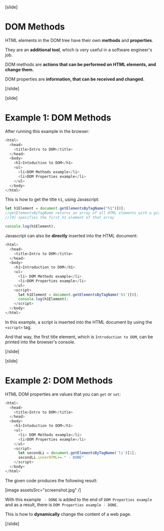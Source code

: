 [slide]

# DOM Methods

HTML elements in the DOM tree have their own **methods** and **properties**.

They are an **additional tool**, which is very useful in a software engineer's job.

DOM methods are **actions that can be performed on HTML elements, and change them.**

DOM properties are **information, that can be received and changed.**

[/slide]

[slide]

# Example 1: DOM Methods

After running this example in the browser:

```js
<html>
  <head>
    <title>Intro to DOM</title>
  </head>
  <body>
    <h1>Intoduction to DOM</h1>
    <ul>
      <li>DOM Methods example</li>
      <li>DOM Properties example</li>
    </ul>
  </body>
</html>
```

This is how to get the title `h1`, using Javascript:

```js
let h1Element = document.getElementsByTagName("h1")[0];
//getElementsByTagName returns an array of all HTML elements with a given tag
//[0] specifies the first h1 element of that array

console.log(h1Element);
```

Javascript can also be **directly** inserted into the HTML document:

```js
<html>
  <head>
    <title>Intro to DOM</title>
  </head>
  <body>
    <h1>Introduction to DOM</h1>
    <ul>
      <li> DOM Methods example</li>
      <li>DOM Properties example</li>
    </ul>
    <script>
      let h1Element = document.getElementsByTagName('h1')[0];
      console.log(h1Element);
    </script>
  </body>
</html>
```

In this example, a script is inserted into the HTML document by using the `<script>` tag.

And that way, the first title element, which is `Introduction to DOM`, can be printed into the browser's console.

[/slide]

[slide]

# Example 2: DOM Methods

HTML DOM properties are values that you can `get` or `set`:

```js
<html>
  <head>
    <title>Intro to DOM</title>
  </head>
  <body>
    <h1>Intoduction to DOM</h1>
    <ul>
      <li> DOM Methods example</li>
      <li>DOM Properties example</li>
    </ul>
    <script>
      let secondLi = document.getElementsByTagName('li')[1];
      secondLi.innerHTML+= " - DONE"
    </script>
  </body>
</html>
```

The given code produces the following result:

[image assetsSrc="screenshot.jpg" /]

With this example ` - DONE` is added to the end of `DOM Properties example` and as a result, there is `DOM Properties example - DONE`.

This is how to **dynamically** change the content of a web page.

[/slide]
